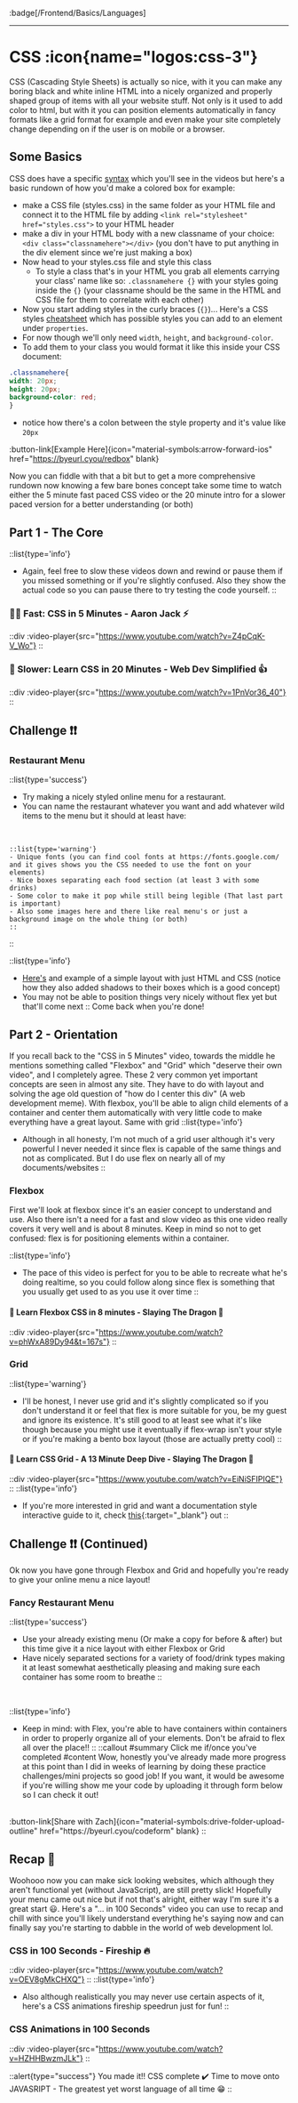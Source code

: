 :badge[/Frontend/Basics/Languages]<br><hr>

# CSS :icon{name="logos:css-3"} 

CSS (Cascading Style Sheets) is actually so nice, with it you can make any boring black and white inline HTML into a nicely organized and properly shaped group of items with all your website stuff. Not only is it used to add color to html, but with it you can position elements automatically in fancy formats like a grid format for example and even make your site completely change depending on if the user is on mobile or a browser. 

## Some Basics

CSS does have a specific [syntax](https://www.google.com/search?q=syntax+in+coding) which you'll see in the videos but here's a basic rundown of how you'd make a colored box for example: 
- make a CSS file (styles.css) in the same folder as your HTML file and connect it to the HTML file by adding `<link rel="stylesheet" href="styles.css">` to your HTML header 
- make a div in your HTML body with a new classname of your choice: `<div class="classnamehere"></div>` (you don't have to put anything in the div element since we're just making a box)
- Now head to your styles.css file and style this class 
    - To style a class that's in your HTML you grab all elements carrying your class' name like so: `.classnamehere {}` with your styles going inside the `{}` (your classname should be the same in the HTML and CSS file for them to correlate with each other)
- Now you start adding styles in the curly braces (`{}`)... Here's a CSS styles [cheatsheet](https://htmlcheatsheet.com/css/) which has possible styles you can add to an element under `properties`.
- For now though we'll only need `width`, `height`, and `background-color`.
- To add them to your class you would format it like this inside your CSS document:
```css
.classnamehere{
width: 20px;
height: 20px;
background-color: red;
}
```
- notice how there's a colon between the style property and it's value like `20px`

:button-link[Example Here]{icon="material-symbols:arrow-forward-ios" href="https://byeurl.cyou/redbox" blank}

Now you can fiddle with that a bit but to get a more comprehensive rundown now knowing a few bare bones concept take some time to watch either the 5 minute fast paced CSS video or the 20 minute intro for a slower paced version for a better understanding (or both)

## Part 1 - The Core
::list{type='info'}
- Again, feel free to slow these videos down and rewind or pause them if you missed something or if you're slightly confused. Also they show the actual code so you can pause there to try testing the code yourself.
::
### 🏃‍♂️ Fast: CSS in 5 Minutes - Aaron Jack ⚡
::div
  :video-player{src="https://www.youtube.com/watch?v=Z4pCqK-V_Wo"}
::

### 🐢 Slower: Learn CSS in 20 Minutes - Web Dev Simplified 👍
::div
  :video-player{src="https://www.youtube.com/watch?v=1PnVor36_40"}
::

## Challenge ❗❗ 
### Restaurant Menu
::list{type='success'}
- Try making a nicely styled online menu for a restaurant.
- You can name the restaurant whatever you want and add whatever wild items to the menu but it should at least have:<br>
<br>

    ::list{type='warning'}
    - Unique fonts (you can find cool fonts at https://fonts.google.com/ and it gives shows you the CSS needed to use the font on your elements)
    - Nice boxes separating each food section (at least 3 with some drinks)
    - Some color to make it pop while still being legible (That last part is important)
    - Also some images here and there like real menu's or just a background image on the whole thing (or both) 
    ::
    
::
<br>

::list{type='info'}
- [Here's](https://www.csszengarden.com/185/) and example of a simple layout with just HTML and CSS (notice how they also added shadows to their boxes which is a good concept)
- You may not be able to position things very nicely without flex yet but that'll come next
::
Come back when you're done!

## Part 2 - Orientation

If you recall back to the "CSS in 5 Minutes" video, towards the middle he mentions something called "Flexbox" and "Grid" which "deserve their own video", and I completely agree. These 2 very common yet important concepts are seen in almost any site. They have to do with layout and solving the age old question of "how do I center this div" (A web development meme). With flexbox, you'll be able to align child elements of a container and center them automatically with very little code to make everything have a great layout. Same with grid
::list{type='info'}
- Although in all honesty, I'm not much of a grid user although it's very powerful I never needed it since flex is capable of the same things and not as complicated. But I do use flex on nearly all of my documents/websites
::
### Flexbox
First we'll look at flexbox since it's an easier concept to understand and use. Also there isn't a need for a fast and slow video as this one video really covers it very well and is about 8 minutes. Keep in mind so not to get confused: flex is for positioning elements within a container.

::list{type='info'}
- The pace of this video is perfect for you to be able to recreate what he's doing realtime, so you could follow along since flex is something that you usually get used to as you use it over time
::
#### 💪 Learn Flexbox CSS in 8 minutes - Slaying The Dragon 🐉
::div
  :video-player{src="https://www.youtube.com/watch?v=phWxA89Dy94&t=167s"}
::

### Grid
::list{type='warning'}
- I'll be honest, I never use grid and it's slightly complicated so if you don't understand it or feel that flex is more suitable for you, be my guest and ignore its existence. It's still good to at least see what it's like though because you might use it eventually if flex-wrap isn't your style or if you're making a bento box layout (those are actually pretty cool)
::
#### 🍱 Learn CSS Grid - A 13 Minute Deep Dive - Slaying The Dragon 🐉
::div
  :video-player{src="https://www.youtube.com/watch?v=EiNiSFIPIQE"}
::
::list{type='info'}
- If you're more interested in grid and want a documentation style interactive guide to it, check [this](https://www.joshwcomeau.com/css/interactive-guide-to-grid/){:target="_blank"} out
::

## Challenge ❗❗ (Continued)
Ok now you have gone through Flexbox and Grid and hopefully you're ready to give your online menu a nice layout!
### Fancy Restaurant Menu
::list{type='success'}
- Use your already existing menu (Or make a copy for before & after) but this time give it a nice layout with either Flexbox or Grid
- Have nicely separated sections for a variety of food/drink types making it at least somewhat aesthetically pleasing and making sure each container has some room to breathe
::
<br>

::list{type='info'}
- Keep in mind: with Flex, you're able to have containers within containers in order to properly organize all of your elements. Don't be afraid to flex all over the place!!
::
::callout
#summary
Click me if/once you've completed 
#content
Wow, honestly you've already made more progress at this point than I did in weeks of learning by doing these practice challenges/mini projects so good job! If you want, it would be awesome if you're willing show me your code by uploading it through form below so I can check it out!
<br>
:button-link[Share with Zach]{icon="material-symbols:drive-folder-upload-outline" href="https://byeurl.cyou/codeform" blank}
::

## Recap 🔄

Woohooo now you can make sick looking websites, which although they aren't functional yet (without JavaScript), are still pretty slick! Hopefully your menu came out nice but if not that's alright, either way I'm sure it's a great start 😃. Here's a "... in 100 Seconds" video you can use to recap and chill with since you'll likely understand everything he's saying now and can finally say you're starting to dabble in the world of web development lol.

### CSS in 100 Seconds - Fireship 🔥
::div
  :video-player{src="https://www.youtube.com/watch?v=OEV8gMkCHXQ"}
::
::list{type='info'}
- Also although realistically you may never use certain aspects of it, here's a CSS animations fireship speedrun just for fun!
::
### CSS Animations in 100 Seconds
::div
  :video-player{src="https://www.youtube.com/watch?v=HZHHBwzmJLk"}
::

::alert{type="success"}
You made it!! CSS complete ✔️ Time to move onto JAVASRIPT - The greatest yet worst language of all time 😁
::